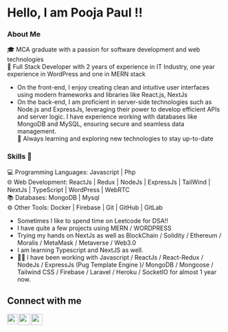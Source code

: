 # Hello, I am Pooja Paul !!  <img src="https://github.com/TheDudeThatCode/TheDudeThatCode/blob/master/Assets/Hi.gif" width="13px"> 

### About Me
🎓 MCA graduate with a passion for software development and web technologies <br/> 
💼 Full Stack Developer with 2 years of experience in IT Industry, one year experience in WordPress and one in MERN stack <br/> 
 - On the front-end, I enjoy creating clean and intuitive user interfaces using modern frameworks and libraries like React.js, NextJs
 - On the back-end, I am proficient in server-side technologies such as Node.js and ExpressJs, leveraging their power to develop efficient APIs and server logic. I have experience working with databases like MongoDB and MySQL, ensuring secure and seamless data management. <br />
🌱 Always learning and exploring new technologies to stay up-to-date <br />
 
### Skills 🎇
💻 Programming Languages: Javascript | Php <br />
🌐 Web Development: ReactJs | Redux | NodeJs | ExpressJs | TailWind | NextJs | TypeScript | WordPress | WebRTC <br />
📚 Databases: MongoDB | Mysql <br />
⚙️ Other Tools: Docker | Firebase | Git | GitHub | GitLab <br />





- Sometimes I like to spend time on Leetcode for DSA!! <br/>
- I have quite a few projects using MERN / WORDPRESS 
- Trying my hands on NextJs as well as BlockChain / Solidity / Ethereum / Moralis / MetaMask / Metaverse / Web3.0 
- I am learning Typescript and NextJS as well.
- 👩‍✈️ I have been working with Javascript / ReactJs / React-Redux / NodeJs / ExpressJs (Pug Template Engine )/ MongoDB / Mongoose / Tailwind CSS / Firebase / Laravel / Heroku / SocketIO for almost 1 year now.<br />



## Connect with me

<a href="https://www.linkedin.com/in/pooja-paul-aa0aaba9/">
  <img align="left" width="24px" src="https://cdn.jsdelivr.net/npm/simple-icons@v3/icons/linkedin.svg"  />
</a>
<a href="https://twitter.com/poojapaul135">
  <img align="left" width="26px" src="https://cdn.jsdelivr.net/npm/simple-icons@v3/icons/twitter.svg" />
</a>
<a href="mailto:poojapaul.92@gmail.com">
  <img align="left" width="26px" src="https://cdn.jsdelivr.net/npm/simple-icons@v3/icons/gmail.svg" />
</a>
<!-- <a href="https://www.youtube.com/channel/UCALkfily572LwwUKjRUjlOQ">
  <img align="left" width="26px" src="https://cdn.jsdelivr.net/npm/simple-icons@v3/icons/youtube.svg" />
</a> -->




